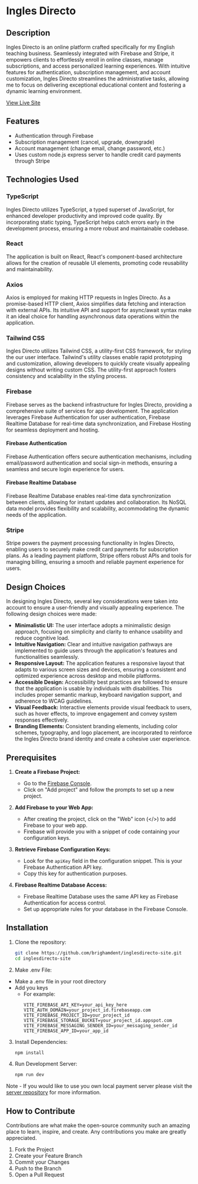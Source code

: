# Ingles Directo

## Description
Ingles Directo is an online platform crafted specifically for my English teaching business. Seamlessly integrated with Firebase and Stripe, it empowers clients to effortlessly enroll in online classes, manage subscriptions, and access personalized learning experiences. With intuitive features for authentication, subscription management, and account customization, Ingles Directo streamlines the administrative tasks, allowing me to focus on delivering exceptional educational content and fostering a dynamic learning environment.

[View Live Site](https://www.inglesdirecto.com)

## Features
- Authentication through Firebase
- Subscription management (cancel, upgrade, downgrade)
- Account management (change email, change password, etc.)
- Uses custom node.js express server to handle credit card payments through Stripe

## Technologies Used

### TypeScript
Ingles Directo utilizes TypeScript, a typed superset of JavaScript, for enhanced developer productivity and improved code quality. By incorporating static typing, TypeScript helps catch errors early in the development process, ensuring a more robust and maintainable codebase.

### React
The application is built on React, React's component-based architecture allows for the creation of reusable UI elements, promoting code reusability and maintainability.

### Axios
Axios is employed for making HTTP requests in Ingles Directo. As a promise-based HTTP client, Axios simplifies data fetching and interaction with external APIs. Its intuitive API and support for async/await syntax make it an ideal choice for handling asynchronous data operations within the application.

### Tailwind CSS
Ingles Directo utilizes Tailwind CSS, a utility-first CSS framework, for styling the our user interface. Tailwind's utility classes enable rapid prototyping and customization, allowing developers to quickly create visually appealing designs without writing custom CSS. The utility-first approach fosters consistency and scalability in the styling process.

### Firebase
Firebase serves as the backend infrastructure for Ingles Directo, providing a comprehensive suite of services for app development. The application leverages Firebase Authentication for user authentication, Firebase Realtime Database for real-time data synchronization, and Firebase Hosting for seamless deployment and hosting.

#### Firebase Authentication
Firebase Authentication offers secure authentication mechanisms, including email/password authentication and social sign-in methods, ensuring a seamless and secure login experience for users.

#### Firebase Realtime Database
Firebase Realtime Database enables real-time data synchronization between clients, allowing for instant updates and collaboration. Its NoSQL data model provides flexibility and scalability, accommodating the dynamic needs of the application.

### Stripe
Stripe powers the payment processing functionality in Ingles Directo, enabling users to securely make credit card payments for subscription plans. As a leading payment platform, Stripe offers robust APIs and tools for managing billing, ensuring a smooth and reliable payment experience for users.

## Design Choices
In designing Ingles Directo, several key considerations were taken into account to ensure a user-friendly and visually appealing experience. The following design choices were made:

- **Minimalistic UI:** The user interface adopts a minimalistic design approach, focusing on simplicity and clarity to enhance usability and reduce cognitive load.
- **Intuitive Navigation:** Clear and intuitive navigation pathways are implemented to guide users through the application's features and functionalities seamlessly.
- **Responsive Layout:** The application features a responsive layout that adapts to various screen sizes and devices, ensuring a consistent and optimized experience across desktop and mobile platforms.
- **Accessible Design:** Accessibility best practices are followed to ensure that the application is usable by individuals with disabilities. This includes proper semantic markup, keyboard navigation support, and adherence to WCAG guidelines.
- **Visual Feedback:** Interactive elements provide visual feedback to users, such as hover effects, to improve engagement and convey system responses effectively.
- **Branding Elements:** Consistent branding elements, including color schemes, typography, and logo placement, are incorporated to reinforce the Ingles Directo brand identity and create a cohesive user experience.

## Prerequisites

1. **Create a Firebase Project:**
   - Go to the [Firebase Console](https://console.firebase.google.com/).
   - Click on "Add project" and follow the prompts to set up a new project.

2. **Add Firebase to your Web App:**
   - After creating the project, click on the "Web" icon (</>) to add Firebase to your web app.
   - Firebase will provide you with a snippet of code containing your configuration keys.

3. **Retrieve Firebase Configuration Keys:**
   - Look for the `apiKey` field in the configuration snippet. This is your Firebase Authentication API key.
   - Copy this key for authentication purposes.

4. **Firebase Realtime Database Access:**
   - Firebase Realtime Database uses the same API key as Firebase Authentication for access control.
   - Set up appropriate rules for your database in the Firebase Console.

## Installation
1. Clone the repository:
    ```bash
    git clone https://github.com/brighamdent/inglesdirecto-site.git
    cd inglesdirecto-site
    ```
2. Make .env File:
- Make a .env file in your root directory
- Add you keys
   - For example:
     ```
     VITE_FIREBASE_API_KEY=your_api_key_here
     VITE_AUTH_DOMAIN=your_project_id.firebaseapp.com
     VITE_FIREBASE_PROJECT_ID=your_project_id
     VITE_FIREBASE_STORAGE_BUCKET=your_project_id.appspot.com
     VITE_FIREBASE_MESSAGING_SENDER_ID=your_messaging_sender_id
     VITE_FIREBASE_APP_ID=your_app_id

3. Install Dependencies:
    ```bash
    npm install
    ```
4. Run Development Server:
    ```bash
    npm run dev
    ```

Note - If you would like to use you own local payment server please visit the [server
repository](inglesdirecto.com) for more information.

## How to Contribute
Contributions are what make the open-source community such an amazing place to learn, inspire, and create. Any contributions you make are greatly appreciated.

1. Fork the Project
2. Create your Feature Branch
3. Commit your Changes
4. Push to the Branch
5. Open a Pull Request
